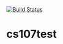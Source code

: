 [![Build Status](https://app.travis-ci.com/zjiang10/cs107test.svg?branch=main)](https://app.travis-ci.com/zjiang10/cs107test)
# cs107test
